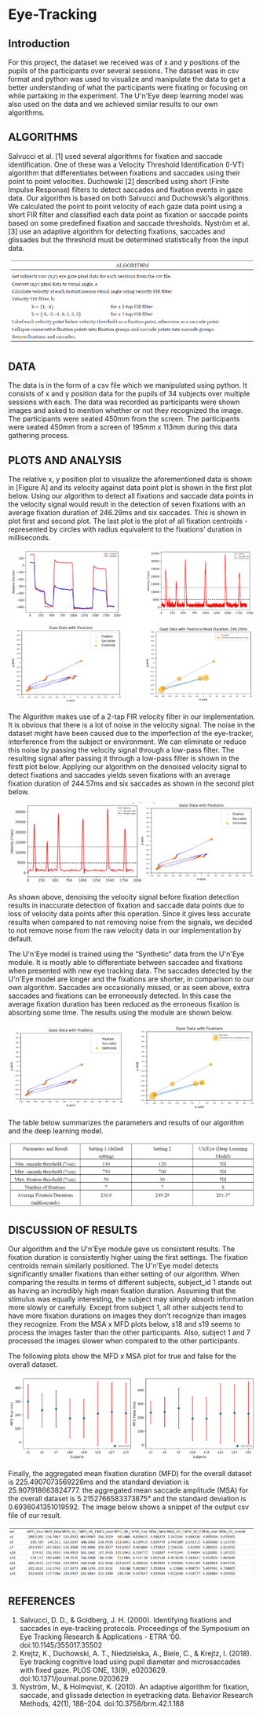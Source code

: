 # Eye-Tracking
## Introduction
For this project, the dataset we received was of x and y positions of the pupils of the participants over several sessions. The dataset was in csv format and python was used to visualize and manipulate the data to get a better understanding of what the participants were fixating or focusing on while partaking in the experiment. The U'n'Eye deep learning model was also used on the data and we achieved similar results to our own algorithms.

## ALGORITHMS
Salvucci et al. [1] used several algorithms for fixation and saccade identification. One of these was a Velocity Threshold Identification (I-VT) algorithm that differentiates between fixations and saccades using their point to point velocities. Duchowski [2] described using short (Finite Impulse Response) filters to detect saccades and fixation events in gaze data. Our algorithm is based on both Salvucci and Duchowski’s algorithms. We calculated the point to point velocity of each gaze data point using a short FIR filter and classified each data point as fixation or saccade points based on some predefined fixation and saccade thresholds. Nyström et al. [3] use an adaptive algorithm for detecting fixations, saccades and glissades but the threshold must be determined statistically from the input data.

![image](results/pics/alg.png)

## DATA
The data is in the form of a csv file which we manipulated using python. It consists of x and y position data for the pupils of 34 subjects over multiple sessions with each. The data was recorded as participants were shown images and asked to mention whether or not they recognized the image. The participants were seated 450mm from the screen. The participants were seated 450mm from a screen of 195mm x 113mm during this data gathering process.

## PLOTS AND ANALYSIS
The relative x, y position plot to visualize the aforementioned data is shown in [Figure A] and its velocity against data point plot is shown in the first plot below. Using our algorithm to detect all fixations and saccade data points in the velocity signal would result in the detection of seven fixations with an average fixation duration of 246.29ms and six saccades. This is shown in plot first and second plot. The last plot is the plot of all fixation centroids - represented by circles with radius equivalent to the fixations’ duration in milliseconds.

![image](results/pics/plt1.png)

The Algorithm makes use of a 2-tap FIR velocity filter in our implementation. It is obvious that there is a lot of noise in the velocity signal. The noise in the dataset might have been caused due to the imperfection of the eye-tracker, interference from the subject or environment. We can eliminate or reduce this noise by passing the velocity signal through a low-pass filter. The resulting signal after passing it through a low-pass filter is shown in the firstt plot below. Applying our algorithm on the denoised velocity signal to detect fixations and saccades yields seven fixations with an average fixation duration of 244.57ms and six saccades as shown in the second plot below.

![image](results/pics/plt2.png)

As shown above, denoising the velocity signal before fixation detection results in inaccurate detection of fixation and saccade data points due to loss of velocity data points after this operation. Since it gives less accurate results when compared to not removing noise from the signals, we decided to not remove noise from the raw velocity data in our implementation by default.

The U'n'Eye model is trained using the “Synthetic” data from the U'n'Eye module. It is mostly able to differentiate between saccades and fixations when presented with new eye tracking data. The saccades detected by the U'n'Eye model are longer and the fixations are shorter, in comparison to our own algorithm. Saccades are occasionally missed, or as seen above, extra saccades and fixations can be erroneously detected. In this case the average fixation duration has been reduced as the erroneous fixation is absorbing some time. The results using the module are shown below.

![image](results/pics/plt3.png)

The table below summarizes the parameters and results of our algorithm and the deep learning model.

![image](results/pics/tb1.png)

## DISCUSSION OF RESULTS
Our algorithm and the U'n'Eye module gave us consistent results. The fixation duration is consistently higher using the first settings. The fixation centroids remain similarly positioned. The U'n'Eye model detects significantly smaller fixations than either setting of our algorithm. When comparing the results in terms of different subjects, subject_id 1 stands out as having an incredibly high mean fixation duration. Assuming that the stimulus was equally interesting, the subject may simply absorb information more slowly or carefully.
Except from subject 1, all other subjects tend to have more fixation durations on images they don't recognize than images they recognize. From the MSA x MFD plots below, s18 and s19 seems to process the images faster than the other participants. Also, subject 1 and 7 processed the images slower when compared to the other participants.

The following plots show the MFD x MSA plot for true and false for the overall dataset.

![image](results/pics/plt4.png)

Finally, the aggregated mean fixation duration (MFD) for the overall dataset is 225.4907073569226ms and the standard deviation is 25.907918663824777. the aggregated mean saccade amplitude (MSA) for the overall dataset is 5.2152766583373875° and the standard deviation is 0.6936041351019592. The image below shows a snippet of the output csv file of our result.

![image](results/pics/tb2.png)

## REFERENCES
1. Salvucci, D. D., & Goldberg, J. H. (2000). Identifying fixations and saccades in eye-tracking protocols. Proceedings of the Symposium on Eye Tracking Research & Applications - ETRA ’00. doi:10.1145/355017.35502
2. Krejtz, K., Duchowski, A. T., Niedzielska, A., Biele, C., & Krejtz, I. (2018). Eye tracking cognitive load using pupil diameter and microsaccades with fixed gaze. PLOS ONE, 13(9), e0203629. doi:10.1371/journal.pone.0203629
3. Nyström, M., & Holmqvist, K. (2010). An adaptive algorithm for fixation, saccade, and glissade detection in eyetracking data. Behavior Research Methods, 42(1), 188–204. doi:10.3758/brm.42.1.188

